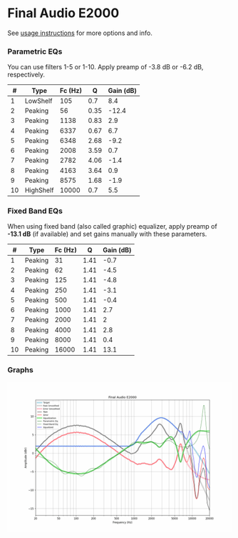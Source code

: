 # Final Audio E2000
See [usage instructions](https://github.com/jaakkopasanen/AutoEq#usage) for more options and info.

### Parametric EQs
You can use filters 1-5 or 1-10. Apply preamp of -3.8 dB or -6.2 dB, respectively.

|   # | Type      |   Fc (Hz) |    Q |   Gain (dB) |
|-----|-----------|-----------|------|-------------|
|   1 | LowShelf  |       105 | 0.7  |         8.4 |
|   2 | Peaking   |        56 | 0.35 |       -12.4 |
|   3 | Peaking   |      1138 | 0.83 |         2.9 |
|   4 | Peaking   |      6337 | 0.67 |         6.7 |
|   5 | Peaking   |      6348 | 2.68 |        -9.2 |
|   6 | Peaking   |      2008 | 3.59 |         0.7 |
|   7 | Peaking   |      2782 | 4.06 |        -1.4 |
|   8 | Peaking   |      4163 | 3.64 |         0.9 |
|   9 | Peaking   |      8575 | 1.68 |        -1.9 |
|  10 | HighShelf |     10000 | 0.7  |         5.5 |

### Fixed Band EQs
When using fixed band (also called graphic) equalizer, apply preamp of **-13.1 dB** (if available) and set gains manually with these parameters.

|   # | Type    |   Fc (Hz) |    Q |   Gain (dB) |
|-----|---------|-----------|------|-------------|
|   1 | Peaking |        31 | 1.41 |        -0.7 |
|   2 | Peaking |        62 | 1.41 |        -4.5 |
|   3 | Peaking |       125 | 1.41 |        -4.8 |
|   4 | Peaking |       250 | 1.41 |        -3.1 |
|   5 | Peaking |       500 | 1.41 |        -0.4 |
|   6 | Peaking |      1000 | 1.41 |         2.7 |
|   7 | Peaking |      2000 | 1.41 |         2   |
|   8 | Peaking |      4000 | 1.41 |         2.8 |
|   9 | Peaking |      8000 | 1.41 |         0.4 |
|  10 | Peaking |     16000 | 1.41 |        13.1 |

### Graphs
![](./Final%20Audio%20E2000.png)

